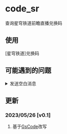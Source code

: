 # code_sr

查询星穹铁道前瞻直播兑换码

## 使用

[星穹铁道]兑换码

## 可能遇到的问题

<details>
<summary>发送空白消息</summary>

插件依赖 [@Mrs4s/go-cqhttp](https://github.com/Mrs4s/go-cqhttp) 的合并转发接口，如需启用私聊响应请务必安装 [v1.0.0-rc2](https://github.com/Mrs4s/go-cqhttp/releases/tag/v1.0.0-rc2) 以上版本的 go-cqhttp。

</details>

## 更新

### 2023/05/26 [v0.1]

1. 基于[GsCode](https://github.com/monsterxcn/nonebot-plugin-gscode/commit/48fddc2c0e41e2140a910de5ed3f61e5765205ba?diff=split)改写

